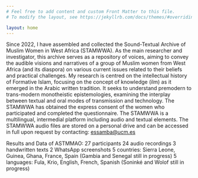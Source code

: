 ```yaml
---
# Feel free to add content and custom Front Matter to this file.
# To modify the layout, see https://jekyllrb.com/docs/themes/#overriding-theme-defaults

layout: home
---
```

Since 2022, I have assembled and collected the Sound-Textual Archive of Muslim Women in West Africa (STAMWWA). 
As the main researcher and investigator, this archive serves as a repository of voices, aiming to convey the audible visions and narratives of a group of Muslim women from West Africa (and its diaspora) on various current issues related to their beliefs and practical challenges. 
My research is centred on the intellectual history of Formative Islam, focusing on the concept of knowledge (ilm) as it emerged in the Arabic written tradition. 
It seeks to understand premodern to trans-modern monotheistic epistemologies, examining the interplay between textual and oral modes of transmission and technology. 
The STAMWWA has obtained the express consent of the women who participated and completed the questionnaire. 
The STAMWWA is a multilingual, intermedial platform including audio and textual elements. 
The STAMWWA audio files are stored on a personal drive and can be accessed in full upon request by contacting:
essamba@ucm.es

Results and Data of ASTMMAO:
    27 participants
    24 audio recordings
    3 handwritten texts
    2 WhatsApp screenshots
    5 countries: Sierra Leone, Guinea, Ghana, France, Spain (Gambia and Senegal still in progress)
    5 languages: Fula, Krio, English, French, Spanish (Soninké and Wolof still in progress)
